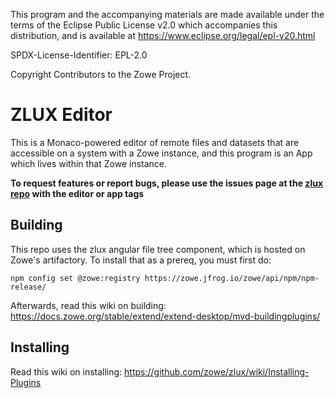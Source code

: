 This program and the accompanying materials are
made available under the terms of the Eclipse Public License v2.0 which accompanies
this distribution, and is available at https://www.eclipse.org/legal/epl-v20.html

SPDX-License-Identifier: EPL-2.0

Copyright Contributors to the Zowe Project.
# ZLUX Editor

This is a Monaco-powered editor of remote files and datasets that are accessible on a system with a Zowe instance, and this program is an App which lives within that Zowe instance.

**To request features or report bugs, please use the issues page at the [zlux repo](https://github.com/zowe/zlux/issues) with the editor or app tags**

## Building

This repo uses the zlux angular file tree component, which is hosted on Zowe's artifactory.
To install that as a prereq, you must first do:

`npm config set @zowe:registry https://zowe.jfrog.io/zowe/api/npm/npm-release/`

Afterwards, read this wiki on building: https://docs.zowe.org/stable/extend/extend-desktop/mvd-buildingplugins/

## Installing

Read this wiki on installing: https://github.com/zowe/zlux/wiki/Installing-Plugins
